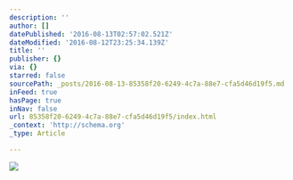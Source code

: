 ```yaml
---
description: ''
author: []
datePublished: '2016-08-13T02:57:02.521Z'
dateModified: '2016-08-12T23:25:34.139Z'
title: ''
publisher: {}
via: {}
starred: false
sourcePath: _posts/2016-08-13-85358f20-6249-4c7a-88e7-cfa5d46d19f5.md
inFeed: true
hasPage: true
inNav: false
url: 85358f20-6249-4c7a-88e7-cfa5d46d19f5/index.html
_context: 'http://schema.org'
_type: Article

---
```

![](https://the-grid-user-content.s3-us-west-2.amazonaws.com/24d4d2d9-f77c-4fde-a27c-08e5c7820963.tif)
